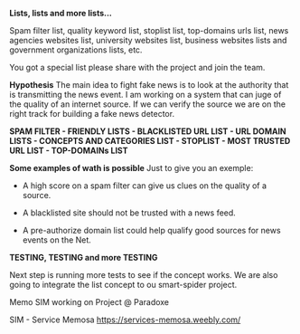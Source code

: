 
**Lists, lists and more lists...**

Spam filter list, quality keyword list, stoplist list,
top-domains urls list, news agencies websites list, university
websites list, business websites lists and government
organizations lists, etc.

You got a special list please share with the project and
join the team.

**Hypothesis**
The main idea to fight fake news is to look at the authority
that is transmitting the news event. I am working on a system
that can juge of the quality of an internet source. If we can
verify the source we are on the right track for building a
fake news detector.

**SPAM FILTER - FRIENDLY LISTS - BLACKLISTED URL LIST - URL DOMAIN LISTS - CONCEPTS AND CATEGORIES LIST - STOPLIST - MOST TRUSTED URL LIST - TOP-DOMAINs LIST**

**Some examples of wath is possible**
Just to give you an exemple:

- A high score on a spam filter can give us clues on the quality of a source.

- A blacklisted site should not be trusted with a news feed.

- A pre-authorize domain list could help qualify good sources for news
events on the Net.

**TESTING, TESTING and more TESTING**

Next step is running more tests to see if the concept works. We are also going 
to integrate the list concept to ou smart-spider project.

Memo SIM working
on Project @ Paradoxe

SIM - Service Memosa
https://services-memosa.weebly.com/
